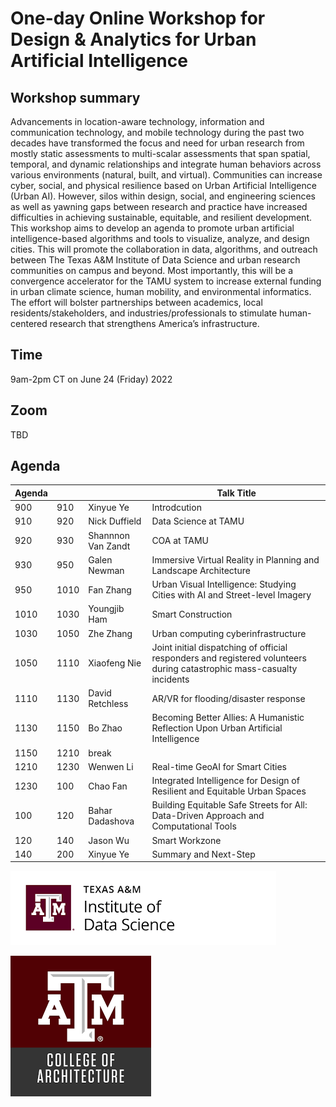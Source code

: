 # One-day Online Workshop for Design & Analytics for Urban Artificial Intelligence

## Workshop summary
Advancements in location-aware technology, information and communication technology, and mobile technology during the past two decades have transformed the focus and need for urban research from mostly static assessments to multi-scalar assessments that span spatial, temporal, and dynamic relationships and integrate human behaviors across various environments (natural, built, and virtual). Communities can increase cyber, social, and physical resilience based on Urban Artificial Intelligence (Urban AI). However, silos within design, social, and engineering sciences as well as yawning gaps between research and practice have increased difficulties in achieving sustainable, equitable, and resilient development. This workshop aims to develop an agenda to promote urban artificial intelligence-based algorithms and tools to visualize, analyze, and design cities. This will promote the collaboration in data, algorithms, and outreach between The Texas A&M Institute of Data Science and urban research communities on campus and beyond. Most importantly, this will be a convergence accelerator for the TAMU system to increase external funding in urban climate science, human mobility, and environmental informatics. The effort will bolster partnerships between academics, local residents/stakeholders, and industries/professionals to stimulate human-centered research that strengthens America’s infrastructure.

## Time
9am-2pm CT on June 24 (Friday) 2022

## Zoom
TBD

## Agenda

| Agenda |      |                    | Talk Title                                                                                                             |
| ------ | ---- | ------------------ | ---------------------------------------------------------------------------------------------------------------------- |
| 900    | 910  | Xinyue Ye          | Introdcution                                                                                                           |
| 910    | 920  | Nick Duffield      | Data Science at TAMU                                                                                                   |
| 920    | 930  | Shannnon Van Zandt | COA at TAMU                                                                                                            |
| 930    | 950  | Galen Newman       | Immersive Virtual Reality in Planning and Landscape Architecture                                                       |
| 950    | 1010 | Fan Zhang          | Urban Visual Intelligence: Studying Cities with AI and Street-level Imagery                                            |
| 1010   | 1030 | Youngjib Ham       | Smart Construction                                                                                                     |
| 1030   | 1050 | Zhe Zhang          | Urban computing cyberinfrastructure                                                                                    |
| 1050   | 1110 | Xiaofeng Nie       | Joint initial dispatching of official responders and registered volunteers during catastrophic mass-casualty incidents |
| 1110   | 1130 | David Retchless    | AR/VR for flooding/disaster response                                                                                   |
| 1130   | 1150 | Bo Zhao            | Becoming Better Allies: A Humanistic Reflection Upon Urban Artificial Intelligence                                     |
| 1150   | 1210 | break              |                                                                                                                        |
| 1210   | 1230 | Wenwen Li          | Real-time GeoAI for Smart Cities                                                                                       |
| 1230   | 100  | Chao Fan           | Integrated Intelligence for Design of Resilient and Equitable Urban Spaces                                             |
| 100    | 120  | Bahar Dadashova    | Building Equitable Safe Streets for All: Data-Driven Approach and Computational Tools                                  |
| 120    | 140  | Jason Wu           | Smart Workzone                                                                                                         |
| 140    | 200  | Xinyue Ye          | Summary and Next-Step                      


![[the logo of The Texas A&M Institute of Data Science](https://tamids.tamu.edu/)](tamuids.png "tamuids")

![[the logo of The College of Architecture of TAMU](https://arch.tamu.edu/)](tamuarch.png "tamuarch")

